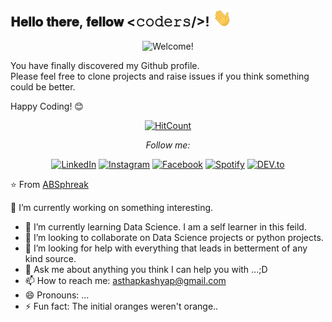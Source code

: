 
<h2> 𝐇𝐞𝐥𝐥𝐨 𝐭𝐡𝐞𝐫𝐞, 𝐟𝐞𝐥𝐥𝐨𝐰 <𝚌𝚘𝚍𝚎𝚛𝚜/>! <img src="https://github.com/ABSphreak/ABSphreak/blob/master/gifs/Hi.gif" width="30px"></h2>

<div align="center" width="50">

<img src="https://i.imgur.com/dTYwdG1.gif" alt="Welcome!" width="300"/>

</div>

You have finally discovered my Github profile. <br>
Please feel free to clone projects and raise issues if you think something could be better.

Happy Coding! 😊

<div align="center">

[![HitCount](http://hits.dwyl.com/ABSphreak/ABSphreak.svg)](http://hits.dwyl.com/ABSphreak/ABSphreak)

<i>Follow me:</i><br>

<a href="https://www.linkedin.com/in/absphreak" target="_blank"><img src="https://img.shields.io/badge/LinkedIn-%230077B5.svg?&style=flat-square&logo=linkedin&logoColor=white" alt="LinkedIn"></a>
<a href="https://www.instagram.com/absphreak" target="_blank"><img src="https://img.shields.io/badge/Instagram-%23E4405F.svg?&style=flat-square&logo=instagram&logoColor=white" alt="Instagram"></a>
<a href="https://www.facebook.com/originalphreak" target="_blank"><img src="https://img.shields.io/badge/Facebook-%231877F2.svg?&style=flat-square&logo=facebook&logoColor=white" alt="Facebook"></a>
<a href="https://open.spotify.com/user/0170agi99s5hh187g7mtz245b" target="_blank"><img src="https://img.shields.io/badge/Spotify-%231ED760.svg?&style=flat-square&logo=spotify&logoColor=white" alt="Spotify"></a>
<a href="https://dev.to/ABSphreak" target="_blank"><img src="https://img.shields.io/badge/DEV-%230A0A0A.svg?&style=flat-square&logo=DEV.to&logoColor=white" alt="DEV.to"></a>

</div>


⭐ From [ABSphreak](https://github.com/ABSphreak)

                                            
🔭 I’m currently working on something interesting.
- 🌱 I’m currently learning Data Science. I am a self learner in this feild.
- 👯 I’m looking to collaborate on Data Science projects or python projects.
- 🤔 I’m looking for help with everything that leads in betterment of any kind source.
- 💬 Ask me about anything you think I can help you with ...;D
- 📫 How to reach me: asthapkashyap@gmail.com
- 😄 Pronouns: ...
- ⚡ Fun fact: The initial oranges weren't orange..
    
<!--
**ast1012/ast1012** is a ✨ _special_ ✨ repository because its `README.md` (this file) appears on your GitHub profile.

Here are some ideas to get you started:


- 🔭 I’m currently working on something interesting.
- 🌱 I’m currently learning Data Science. I am a self learner in this feild.
- 👯 I’m looking to collaborate on Data Science projects or python projects.
- 🤔 I’m looking for help with everything that leads in betterment of any kind source.
- 💬 Ask me about anything you think I can help you with ...;D
- 📫 How to reach me: asthapkashyap@gmail.com
- 😄 Pronouns: ...
- ⚡ Fun fact: The initial oranges weren't orange..
-->
